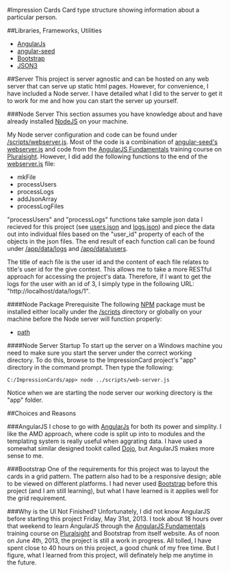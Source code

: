 #Impression Cards
Card type structure showing information about a particular person.

##Libraries, Frameworks, Utilities
- [AngularJs](http://angularjs.org/)
- [angular-seed](https://github.com/angular/angular-seed)
- [Bootstrap](http://twitter.github.io/bootstrap/)
- [JSON3](https://github.com/bestiejs/json3)

##Server
This project is server agnostic and can be hosted on any web server that can serve up static html pages. However, for 
convenience, I have included a Node server. I have detailed what I did to the server to get it to work for me and how 
you can start the server up yourself.

###Node Server
This section assumes you have knowledge about and have already installed [NodeJS](http://nodejs.org/) on your machine.

My Node server configuration and code can be found under 
[/scripts/webserver.js](https://github.com/decoy31/ImpressionCards/blob/master/scripts/web-server.js). Most of the
code is a combination of
[angular-seed's webserver.js](https://github.com/angular/angular-seed/blob/master/scripts/web-server.js) and code from 
the [AngularJS Fundamentals](http://pluralsight.com/training/Courses/TableOfContents/angularjs-fundamentals) training 
course on [Pluralsight](http://pluralsight.com/). However, I did add the following functions to the end of the 
[webserver.js](https://github.com/decoy31/ImpressionCards/blob/master/scripts/web-server.js) file:

- mkFile
- processUsers
- processLogs
- addJsonArray
- processLogFiles

"processUsers" and "processLogs" functions take sample json data I recieved for this project (see 
[users.json](https://github.com/decoy31/ImpressionCards/blob/master/app/data/users.json) and 
[logs.json](https://github.com/decoy31/ImpressionCards/blob/master/app/data/logs.json)) and piece the data out into 
individual files based on the "user_id" property of each of the objects in the json files. The end result of each 
function call can be found under [/app/data/logs](https://github.com/decoy31/ImpressionCards/tree/master/app/data/logs) 
and [/app/data/users](https://github.com/decoy31/ImpressionCards/tree/master/app/data/users).

The title of each file is the user id and the content of each file relates to title's user id for the give context. 
This allows me to take a more RESTful approach for accessing the project's data. Therefore, if I want to get the logs 
for the user with an id of 3, I simply type in the following URL: "http://localhost/data/logs/1".

####Node Package Prerequisite
The following [NPM](https://npmjs.org/) package must be installed either locally under the 
[/scripts](https://github.com/decoy31/ImpressionCards/blob/master/scripts) directory or globally on your machine
before the Node server will function properly:

- [path](https://npmjs.org/package/path)

####Node Server Startup
To start up the server on a Windows machine you need to make sure you start the server under the correct working  
directory. To do this, browse to the ImpressionCard project's "app" directory in the command prompt. Then type 
the following:

```dos
C:/ImpressionCards/app> node ../scripts/web-server.js
```

Notice when we are starting the node server our working directory is the "app" folder.

##Choices and Reasons

###AngularJS
I chose to go with [AngularJs](http://angularjs.org/) for both its power and simplity. I like the AMD approach, where 
code is split up into to modules and the templating system is really useful when aggrating data. I have used a somewhat 
similar designed tookit called [Dojo](http://dojotoolkit.org/), but AngularJS makes more sense to me.

###Bootstrap
One of the requirements for this project was to layout the cards in a grid pattern. The pattern also had to be a 
responsive design; able to be viewed on different platforms. I had never used 
[Bootstrap](http://twitter.github.io/bootstrap/) before this project (and I am still learning), but what I have 
learned is it applies well for the grid requirement.

###Why is the UI Not Finished?
Unfortunately, I did not know AngularJS before starting this project Friday, May 31st, 2013. I took about 18 hours 
over that weekend to learn AngularJS through the 
[AngularJS Fundamentals](http://pluralsight.com/training/Courses/TableOfContents/angularjs-fundamentals) training 
course on [Pluralsight](http://pluralsight.com/) and Bootstrap from itself website. As of noon on June 4th, 2013, 
the project is still a work in progress. All tolled, I have spent close to 40 hours on this project, a good chunk of
my free time. But I figure, what I learned from this project, will definately help me anytime in the future.
